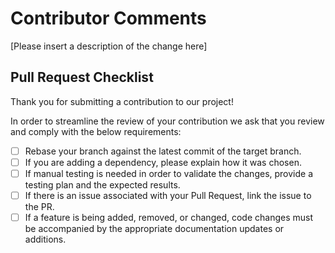 # Contributor Comments

[Please insert a description of the change here]

## Pull Request Checklist

Thank you for submitting a contribution to our project!

In order to streamline the review of your contribution we ask that you review
and comply with the below requirements:

- [ ] Rebase your branch against the latest commit of the target branch.
- [ ] If you are adding a dependency, please explain how it was chosen.
- [ ] If manual testing is needed in order to validate the changes, provide a testing plan and the expected results.
- [ ] If there is an issue associated with your Pull Request, link the issue to the PR.
- [ ] If a feature is being added, removed, or changed, code changes must be accompanied by the appropriate documentation updates or additions.
